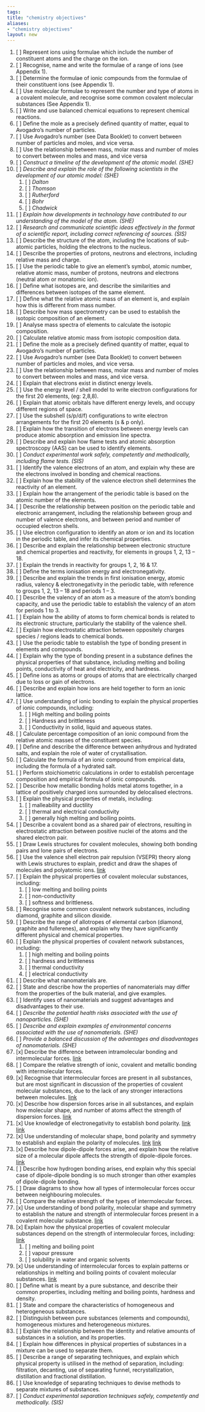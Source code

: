 ```yaml
---
tags: 
title: "chemistry objectives"
aliases:
- "chemistry objectives"
layout: new
---
```


 1. [ ] Represent ions using formulae which include the number of constituent atoms and the charge on the ion.
 2. [ ] Recognise, name and write the formulae of a range of ions (see Appendix 1).
 3. [ ] Determine the formulae of ionic compounds from the formulae of their constituent ions (see Appendix 1).
 4. [ ] Use molecular formulae to represent the number and type of atoms in a covalent molecule, and recognise some common covalent molecular substances (See Appendix 1).
 5. [ ] Write and use balanced chemical equations to represent chemical reactions.
 6. [ ] Define the mole as a precisely defined quantity of matter, equal to Avogadro’s number of particles.
 7. [ ] Use Avogadro’s number (see Data Booklet) to convert between number of particles and moles, and vice versa.
 8. [ ] Use the relationship between mass, molar mass and number of moles to convert between moles and mass, and vice versa
 9. [ ] _Construct a timeline of the development of the atomic model. (SHE)_
 10. [ ] _Describe and explain the role of the following scientists in the development of our atomic model: (SHE)_
     1. [ ] _Dalton_
     1. [ ] _Thomson_
     1. [ ] _Rutherford_
     1. [ ] _Bohr_
     1. [ ] _Chadwick_
 11. [ ] _Explain how developments in technology have contributed to our understanding of the model of the atom. (SHE)_
 12. [ ] _Research and communicate scientific ideas effectively in the format of a scientific report, including correct referencing of sources. (SIS)_
 13. [ ] Describe the structure of the atom, including the locations of sub-atomic particles, holding the electrons to the nucleus.
 14. [ ] Describe the properties of protons, neutrons and electrons, including relative mass and charge.
 15. [ ] Use the periodic table to give an element’s symbol, atomic number, relative atomic mass, number of protons, neutrons and electrons (neutral atom or monatomic ion).
 16. [ ] Define what isotopes are, and describe the similarities and differences between isotopes of the same element.
 17. [ ] Define what the relative atomic mass of an element is, and explain how this is different from mass number.
 18. [ ] Describe how mass spectrometry can be used to establish the isotopic composition of an element.
 19. [ ] Analyse mass spectra of elements to calculate the isotopic composition.
 20. [ ] Calculate relative atomic mass from isotopic composition data.
 21. [ ] Define the mole as a precisely defined quantity of matter, equal to Avogadro’s number of particles.
 22. [ ] Use Avogadro’s number (see Data Booklet) to convert between number of particles and moles, and vice versa.
 23. [ ] Use the relationship between mass, molar mass and number of moles to convert between moles and mass, and vice versa.
 24. [ ] Explain that electrons exist in distinct energy levels.
 25. [ ] Use the energy level / shell model to write electron configurations for the first 20 elements, (eg: 2,8,8).
 26. [ ] Explain that atomic orbitals have different energy levels, and occupy different regions of space.
 27. [ ] Use the subshell (s/p/d/f) configurations to write electron arrangements for the first 20 elements (s & p only).
 28. [ ] Explain how the transition of electrons between energy levels can produce atomic absorption and emission line spectra.
 29. [ ] Describe and explain how flame tests and atomic absorption spectroscopy (AAS) can be used to identify elements.
 30. [ ] _Conduct experimental work safely, competently and methodically, including flame tests. (SIS)_
 31. [ ] Identify the valence electrons of an atom, and explain why these are the electrons involved in bonding and chemical reactions.
 32. [ ] Explain how the stability of the valence electron shell determines the reactivity of an element.
 33. [ ] Explain how the arrangement of the periodic table is based on the atomic number of the elements.
 34. [ ] Describe the relationship between position on the periodic table and electronic arrangement, including the relationship between group and number of valence electrons, and between period and number of occupied electron shells.
 35. [ ] Use electron configuration to identify an atom or ion and its location in the periodic table, and infer its chemical properties.
 36. [ ] Describe and explain the relationship between electronic structure and chemical properties and reactivity, for elements in groups 1, 2, 13 – 18.
 37. [ ] Explain the trends in reactivity for groups 1, 2, 16 & 17.
 38. [ ] Define the terms ionisation energy and electronegativity.
 39. [ ] Describe and explain the trends in first ionisation energy, atomic radius, valency & electronegativity in the periodic table, with reference to groups 1, 2, 13 – 18 and periods 1 – 3.
 40. [ ] Describe the valency of an atom as a measure of the atom’s bonding capacity, and use the periodic table to establish the valency of an atom for periods 1 to 3.
 41. [ ] Explain how the ability of atoms to form chemical bonds is related to its electronic structure, particularly the stability of the valence shell.
 42. [ ] Explain how electrostatic attraction between oppositely charges species / regions leads to chemical bonds.
 43. [ ] Use the periodic table to establish the type of bonding present in elements and compounds.
 44. [ ] Explain why the type of bonding present in a substance defines the physical properties of that substance, including melting and boiling points, conductivity of heat and electricity, and hardness.
 45. [ ] Define ions as atoms or groups of atoms that are electrically charged due to loss or gain of electrons.
 46. [ ] Describe and explain how ions are held together to form an ionic lattice.
 47. [ ] Use understanding of ionic bonding to explain the physical properties of ionic compounds, including:
     1. [ ] High melting and boiling points
     1. [ ] Hardness and brittleness
     1. [ ] Conductivity in solid, liquid and aqueous states.
 48. [ ] Calculate percentage composition of an ionic compound from the relative atomic masses of the constituent species.
 49. [ ] Define and describe the difference between anhydrous and hydrated salts, and explain the role of water of crystallisation.
 50. [ ] Calculate the formula of an ionic compound from empirical data, including the formula of a hydrated salt.
 51. [ ] Perform stoichiometric calculations in order to establish percentage composition and empirical formula of ionic compounds.
 52. [ ] Describe how metallic bonding holds metal atoms together, in a lattice of positively charged ions surrounded by delocalised electrons.
 53. [ ] Explain the physical properties of metals, including:
     1. [ ] malleability and ductility
     1. [ ] thermal and electrical conductivity
     1. [ ] generally high melting and boiling points.
 54. [ ] Describe a covalent bond as a shared pair of electrons, resulting in electrostatic attraction between positive nuclei of the atoms and the shared electron pair.
 55. [ ] Draw Lewis structures for covalent molecules, showing both bonding pairs and lone pairs of electrons.
 56. [ ] Use the valence shell electron pair repulsion (VSEPR) theory along with Lewis structures to explain, predict and draw the shapes of molecules and polyatomic ions. [link](https://pi-thagoras.github.io/the-chicken-pen/Intermolecular-Forces.html)
 57. [ ] Explain the physical properties of covalent molecular substances, including:
     1. [ ] low melting and boiling points
     1. [ ] non-conductivity
     1. [ ] softness and brittleness.
 58. [ ] Recognise some common covalent network substances, including diamond, graphite and silicon dioxide.
 59. [ ] Describe the range of allotropes of elemental carbon (diamond, graphite and fullerenes), and explain why they have significantly different physical and chemical properties.
 60. [ ] Explain the physical properties of covalent network substances, including:
     1. [ ] high melting and boiling points
     1. [ ] hardness and brittleness
     1. [ ] thermal conductivity
     1. [ ] electrical conductivity
 61. [ ] Describe what nanomaterials are.
 62. [ ] State and describe how the properties of nanomaterials may differ from the properties of the bulk material, and give examples.
 63. [ ] Identify uses of nanomaterials and suggest advantages and disadvantages to their use.
 64. [ ] _Describe the potential health risks associated with the use of nanoparticles. (SHE)_
 65. [ ] _Describe and explain examples of environmental concerns associated with the use of nanomaterials. (SHE)_
 66. [ ] _Provide a balanced discussion of the advantages and disadvantages of nanomaterials. (SHE)_
 67. [x] Describe the difference between intramolecular bonding and intermolecular forces. [link](intramol)
 68. [ ] Compare the relative strength of ionic, covalent and metallic bonding with intermolecular forces.
 69. [x] Recognise that intermolecular forces are present in all substances, but are most significant in discussion of the properties of covalent molecular substances, due to the lack of any stronger interactions between molecules. [link](intermol)
 70. [x] Describe how dispersion forces arise in all substances, and explain how molecular shape, and number of atoms affect the strength of dispersion forces. [link](intermol)
 71. [x] Use knowledge of electronegativity to establish bond polarity. [link](intermol) [link](https://pi-thagoras.github.io/the-chicken-pen/Intermolecular-Forces.html)
 72. [x] Use understanding of molecular shape, bond polarity and symmetry to establish and explain the polarity of molecules. [link](intermol) [link](https://pi-thagoras.github.io/the-chicken-pen/Intermolecular-Forces.html)
 73. [x] Describe how dipole-dipole forces arise, and explain how the relative size of a molecular dipole affects the strength of dipole-dipole forces. [link](intermol)
 74. [ ] Describe how hydrogen bonding arises, end explain why this special case of dipole-dipole bonding is so much stronger than other examples of dipole-dipole bonding.
 75. [ ] Draw diagrams to show how all types of intermolecular forces occur between neighbouring molecules.
 76. [ ] Compare the relative strength of the types of intermolecular forces.
 77. [x] Use understanding of bond polarity, molecular shape and symmetry to establish the nature and strength of intermolecular forces present in a covalent molecular substance. [link](intermol)
 78. [x] Explain how the physical properties of covalent molecular substances depend on the strength of intermolecular forces, including: [link](intermol)
     1. [ ] melting and boiling point
     1. [ ] vapour pressure
     1. [ ] solubility in water and organic solvents
 79. [x] Use understanding of intermolecular forces to explain patterns or relationships in melting and boiling points of covalent molecular substances. [link](intermol)
 80. [ ] Define what is meant by a pure substance, and describe their common properties, including melting and boiling points, hardness and density.
 81. [ ] State and compare the characteristics of homogeneous and heterogeneous substances.
 82. [ ] Distinguish between pure substances (elements and compounds), homogeneous mixtures and heterogeneous mixtures.
 83. [ ] Explain the relationship between the identity and relative amounts of substances in a solution, and its properties.
 84. [ ] Explain how differences in physical properties of substances in a mixture can be used to separate them.
 85. [ ] Describe a range of separating techniques, and explain which physical property is utilised in the method of separation, including: filtration, decanting, use of separating funnel, recrystallization, distillation and fractional distillation.
 86. [ ] Use knowledge of separating techniques to devise methods to separate mixtures of substances.
 87. [ ] _Conduct experimental separation techniques safely, competently and methodically. (SIS)_